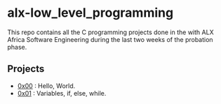 # alx-low_level_programming  
This repo contains all the C programming projects done in the with ALX Africa Software Engineering  during the last two weeks of the probation phase.  

## Projects
- [0x00](./0x00-hello_world) : Hello, World.
- [0x01](./0x01-variables_if_else_while) : Variables, if, else, while.

